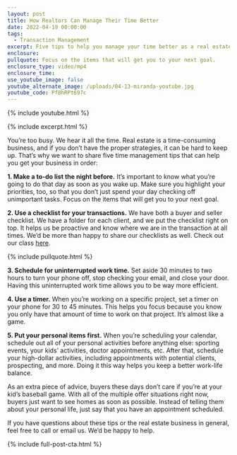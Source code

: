 ```yaml
---
layout: post
title: How Realtors Can Manage Their Time Better
date: 2022-04-19 00:00:00
tags:
  - Transaction Management
excerpt: Five tips to help you manage your time better as a real estate agent.
enclosure:
pullquote: Focus on the items that will get you to your next goal.
enclosure_type: video/mp4
enclosure_time:
use_youtube_image: false
youtube_alternate_image: /uploads/04-13-miranda-youtube.jpg
youtube_code: Pf8hRPt697c
---
```

{% include youtube.html %}

{% include excerpt.html %}

You’re too busy. We hear it all the time. Real estate is a time-consuming business, and if you don’t have the proper strategies, it can be hard to keep up. That’s why we want to share five time management tips that can help you get your business in order:

**1\. Make a to-do list the night before.** It’s important to know what you’re going to do that day as soon as you wake up. Make sure you highlight your priorities, too, so that you don’t just spend your day checking off unimportant tasks. Focus on the items that will get you to your next goal.

**2\. Use a checklist for your transactions.** We have both a buyer and seller checklist. We have a folder for each client, and we put the checklist right on top. It helps us be proactive and know where we are in the transaction at all times. We’d be more than happy to share our checklists as well. Check out our class [here](https://register.gotowebinar.com/register/3976685488107635984).

{% include pullquote.html %}

**3\. Schedule for uninterrupted work time.** Set aside 30 minutes to two hours to turn your phone off, stop checking your email, and close your door. Having this uninterrupted work time allows you to be way more efficient.

**4\. Use a timer.** When you’re working on a specific project, set a timer on your phone for 30 to 45 minutes. This helps you focus because you know you only have that amount of time to work on that project. It’s almost like a game.

**5\. Put your personal items first.** When you’re scheduling your calendar, schedule out all of your personal activities before anything else: sporting events, your kids’ activities, doctor appointments, etc. After that, schedule your high-dollar activities, including appointments with potential clients, prospecting, and more. Doing it this way helps you keep a better work-life balance.

As an extra piece of advice, buyers these days don’t care if you’re at your kid’s baseball game. With all of the multiple offer situations right now, buyers just want to see homes as soon as possible. Instead of telling them about your personal life, just say that you have an appointment scheduled.

If you have questions about these tips or the real estate business in general, feel free to call or email us. We’d be happy to help.

{% include full-post-cta.html %}
